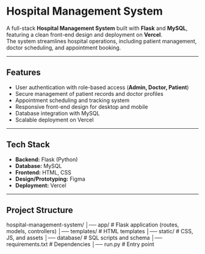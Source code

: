 # Hospital Management System

A full-stack **Hospital Management System** built with **Flask** and **MySQL**, featuring a clean front-end design and deployment on **Vercel**.  
The system streamlines hospital operations, including patient management, doctor scheduling, and appointment booking.

---

## Features
- User authentication with role-based access (**Admin, Doctor, Patient**)  
- Secure management of patient records and doctor profiles  
- Appointment scheduling and tracking system  
- Responsive front-end design for desktop and mobile  
- Database integration with MySQL  
- Scalable deployment on Vercel  

---

## Tech Stack
- **Backend:** Flask (Python)  
- **Database:** MySQL  
- **Frontend:** HTML, CSS  
- **Design/Prototyping:** Figma  
- **Deployment:** Vercel  

---

## Project Structure
hospital-management-system/
│── app/ # Flask application (routes, models, controllers)
│── templates/ # HTML templates
│── static/ # CSS, JS, and assets
│── database/ # SQL scripts and schema
│── requirements.txt # Dependencies
│── run.py # Entry point
